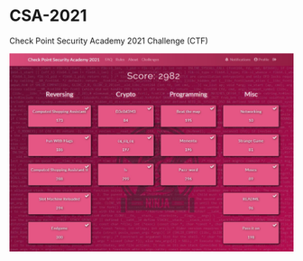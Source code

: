 # CSA-2021
Check Point Security Academy 2021 Challenge (CTF)

![CSA](https://github.com/1d4n/CTF-Challenges/blob/main/CSA-2021/CSA.jpg?raw=true)
